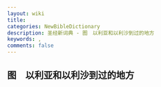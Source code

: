 ```yaml
---
layout: wiki
title: 
categories: NewBibleDictionary
description: 圣经新词典 - 图　以利亚和以利沙到过的地方
keywords: , 
comments: false
---
```


## 图　以利亚和以利沙到过的地方








